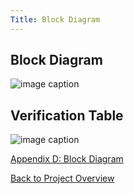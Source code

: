 ```yaml
---
Title: Block Diagram
---
```


## Block Diagram

![image caption](https://cdn.discordapp.com/attachments/1062096006642147503/1085064824175738880/207BlockDiagram.drawio_2.png)

## Verification Table

![image caption](https://cdn.discordapp.com/attachments/1062096006642147503/1085066367583141909/image.png)

[Appendix D: Block Diagram](AppendixD_BlockDiagram.md)

[Back to Project Overview](index.md)
